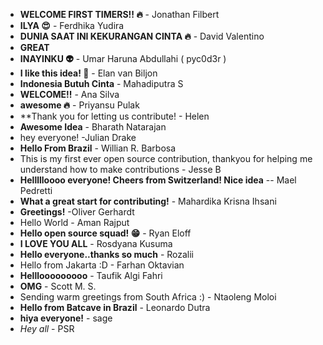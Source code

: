 * **WELCOME FIRST TIMERS!! :fire:** - Jonathan Filbert
* **ILYA :heart_eyes:** - Ferdhika Yudira
* **DUNIA SAAT INI KEKURANGAN CINTA :fire:** - David Valentino
* **GREAT**
* **INAYINKU :alien:** - Umar Haruna Abdullahi ( pyc0d3r )
* **I like this idea! :tada:** - Elan van Biljon
* **Indonesia Butuh Cinta** - Mahadiputra S
* **WELCOME!!** - Ana Silva
* **awesome :fire:** - Priyansu Pulak
* **Thank you for letting us contribute! - Helen
* **Awesome Idea** - Bharath Natarajan
* hey everyone! -Julian Drake 
* **Hello From Brazil** - Willian R. Barbosa
* This is my first ever open source contribution, thankyou for helping me understand how to make contributions - Jesse B
* **Hellllloooo everyone! Cheers from Switzerland! Nice idea** -- Mael Pedretti
* **What a great start for contributing!** - Mahardika Krisna Ihsani
* **Greetings!** -Oliver Gerhardt
* Hello World - Aman Rajput
* **Hello open source squad! :grin:** - Ryan Eloff 
* **I LOVE YOU ALL** - Rosdyana Kusuma
* **Hello everyone..thanks so much** - Rozalii 
* Hello from Jakarta :D - Farhan Oktavian
* **Helllooooooooo** - Taufik Algi Fahri
* **OMG** - Scott M. S.
* Sending warm greetings from South Africa :) - Ntaoleng Moloi
* **Hello from Batcave in Brazil** - Leonardo Dutra
* **hiya everyone!** - sage
* *Hey all* - PSR
